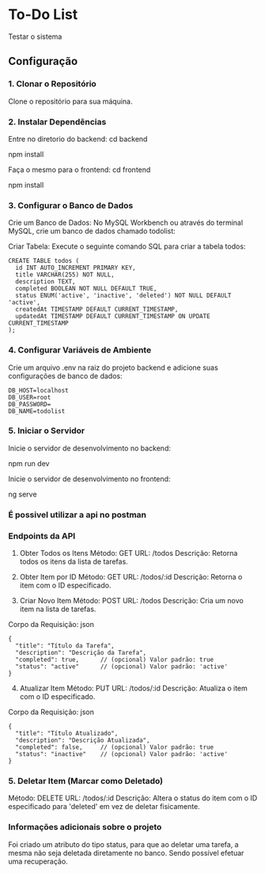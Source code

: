 # To-Do List

Testar o sistema

## Configuração

### 1. Clonar o Repositório

Clone o repositório para sua máquina.

### 2. Instalar Dependências

Entre no diretorio do backend: cd backend

npm install

Faça o mesmo para o frontend: cd frontend

npm install


### 3. Configurar o Banco de Dados

Crie um Banco de Dados: No MySQL Workbench ou através do terminal MySQL, crie um banco de dados chamado todolist:

Criar Tabela: Execute o seguinte comando SQL para criar a tabela todos:

```
CREATE TABLE todos (
  id INT AUTO_INCREMENT PRIMARY KEY,
  title VARCHAR(255) NOT NULL,
  description TEXT,
  completed BOOLEAN NOT NULL DEFAULT TRUE,
  status ENUM('active', 'inactive', 'deleted') NOT NULL DEFAULT 'active',
  createdAt TIMESTAMP DEFAULT CURRENT_TIMESTAMP,
  updatedAt TIMESTAMP DEFAULT CURRENT_TIMESTAMP ON UPDATE CURRENT_TIMESTAMP
);
```

### 4. Configurar Variáveis de Ambiente
Crie um arquivo .env na raiz do projeto backend e adicione suas configurações de banco de dados:

```
DB_HOST=localhost
DB_USER=root
DB_PASSWORD=
DB_NAME=todolist
```


### 5. Iniciar o Servidor
Inicie o servidor de desenvolvimento no backend:

npm run dev

Inicie o servidor de desenvolvimento no frontend:

ng serve


### É possivel utilizar a api no postman


### Endpoints da API
1. Obter Todos os Itens
Método: GET
URL: /todos
Descrição: Retorna todos os itens da lista de tarefas.

3. Obter Item por ID
Método: GET
URL: /todos/:id
Descrição: Retorna o item com o ID especificado.

4. Criar Novo Item
Método: POST
URL: /todos
Descrição: Cria um novo item na lista de tarefas.

Corpo da Requisição:
json
```
{
  "title": "Título da Tarefa",
  "description": "Descrição da Tarefa",
  "completed": true,      // (opcional) Valor padrão: true
  "status": "active"      // (opcional) Valor padrão: 'active'
}
```


4. Atualizar Item
Método: PUT
URL: /todos/:id
Descrição: Atualiza o item com o ID especificado.

Corpo da Requisição:
json
```
{
  "title": "Título Atualizado",
  "description": "Descrição Atualizada",
  "completed": false,     // (opcional) Valor padrão: true
  "status": "inactive"    // (opcional) Valor padrão: 'active'
}
```

### 5. Deletar Item (Marcar como Deletado)

Método: DELETE
URL: /todos/:id
Descrição: Altera o status do item com o ID especificado para 'deleted' em vez de deletar fisicamente.



### Informações adicionais sobre o projeto

Foi criado um atributo do tipo status, para que ao deletar uma tarefa, a mesma não seja deletada diretamente no banco. Sendo possível efetuar uma recuperação.

